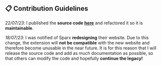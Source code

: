 ## 📋 Contribution Guidelines

_22/07/23_: I published the **source code** [**here**](../console/console.js) and refactored it so it is **maintainable**.

_18/07/23_: I was notified of Sparx **redesigning** their website. Due to this change, the extension will **not be compatible** with the new website and therefore become unusable in the near future. It is for this reason that I will release the source code and add as much documentation as possible, so that others can modify the code and hopefully **continue the legacy!**
